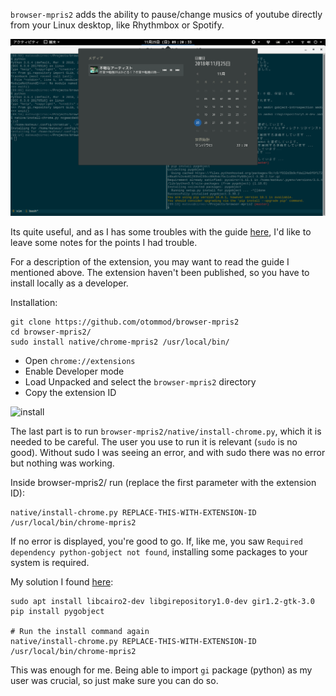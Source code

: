 ---
---

`browser-mpris2` adds the ability to pause/change musics of youtube directly from your Linux desktop,
like Rhythmbox or Spotify.

<img src="assets/img/browser-mpris2.png" alt="browser-mpris2" width="600"/>

Its quite useful,
and as I has some troubles with the guide [here](https://www.linuxuprising.com/2018/08/add-youtube-player-controls-to-your.html),
I'd like to leave some notes for the points I had trouble.

For a description of the extension,
you may want to read the guide I mentioned above.
The extension haven't been published,
so you have to install locally as a developer.

Installation:

```shell
git clone https://github.com/otommod/browser-mpris2
cd browser-mpris2/
sudo install native/chrome-mpris2 /usr/local/bin/
```

- Open `chrome://extensions`
- Enable Developer mode
- Load Unpacked and select the `browser-mpris2` directory
- Copy the extension ID

<img src="https://3.bp.blogspot.com/-yEoNFj2wAXM/W3Vvewa979I/AAAAAAAABXo/dmltlNZk3J4sVa5jQenFFrT28ecklY92QCLcBGAs/s1600/browser-mpris2-chrome-developer-load-unpacked.png" alt="install" width="600"/>

The last part is to run `browser-mpris2/native/install-chrome.py`,
which it is needed to be careful.
The user you use to run it is relevant (`sudo` is no good).
Without sudo I was seeing an error,
and with sudo there was no error but nothing was working.

Inside browser-mpris2/ run (replace the first parameter with the extension ID):

```shell
native/install-chrome.py REPLACE-THIS-WITH-EXTENSION-ID /usr/local/bin/chrome-mpris2
```

If no error is displayed, you're good to go.
If, like me, you saw `Required dependency python-gobject not found`,
installing some packages to your system is required.

My solution I found [here](https://stackoverflow.com/questions/26678457/how-do-i-install-python3-gi-within-virtualenv):

```shell
sudo apt install libcairo2-dev libgirepository1.0-dev gir1.2-gtk-3.0
pip install pygobject

# Run the install command again
native/install-chrome.py REPLACE-THIS-WITH-EXTENSION-ID /usr/local/bin/chrome-mpris2
```

This was enough for me.
Being able to import `gi` package (python) as my user was crucial,
so just make sure you can do so.
